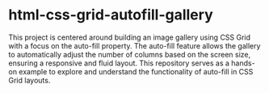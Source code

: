 # html-css-grid-autofill-gallery
 This project is centered around building an image gallery using CSS Grid with a focus on the auto-fill property. The auto-fill feature allows the gallery to automatically adjust the number of columns based on the screen size, ensuring a responsive and fluid layout. This repository serves as a hands-on example to explore and understand the functionality of auto-fill in CSS Grid layouts.
